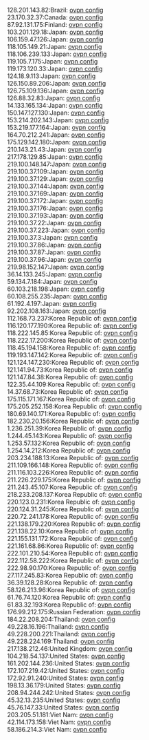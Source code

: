 128.201.143.82:Brazil: [ovpn config](vpn/128_201_143_82.ovpn)  
23.170.32.37:Canada: [ovpn config](vpn/23_170_32_37.ovpn)  
87.92.131.175:Finland: [ovpn config](vpn/87_92_131_175.ovpn)  
103.201.129.18:Japan: [ovpn config](vpn/103_201_129_18.ovpn)  
106.159.47.126:Japan: [ovpn config](vpn/106_159_47_126.ovpn)  
118.105.149.21:Japan: [ovpn config](vpn/118_105_149_21.ovpn)  
118.106.239.133:Japan: [ovpn config](vpn/118_106_239_133.ovpn)  
119.105.7.175:Japan: [ovpn config](vpn/119_105_7_175.ovpn)  
119.173.120.33:Japan: [ovpn config](vpn/119_173_120_33.ovpn)  
124.18.9.113:Japan: [ovpn config](vpn/124_18_9_113.ovpn)  
126.150.89.206:Japan: [ovpn config](vpn/126_150_89_206.ovpn)  
126.75.109.136:Japan: [ovpn config](vpn/126_75_109_136.ovpn)  
126.88.32.83:Japan: [ovpn config](vpn/126_88_32_83.ovpn)  
14.133.165.134:Japan: [ovpn config](vpn/14_133_165_134.ovpn)  
150.147.127.130:Japan: [ovpn config](vpn/150_147_127_130.ovpn)  
153.214.202.143:Japan: [ovpn config](vpn/153_214_202_143.ovpn)  
153.219.177.164:Japan: [ovpn config](vpn/153_219_177_164.ovpn)  
164.70.212.241:Japan: [ovpn config](vpn/164_70_212_241.ovpn)  
175.129.142.180:Japan: [ovpn config](vpn/175_129_142_180.ovpn)  
210.143.21.43:Japan: [ovpn config](vpn/210_143_21_43.ovpn)  
217.178.129.85:Japan: [ovpn config](vpn/217_178_129_85.ovpn)  
219.100.148.147:Japan: [ovpn config](vpn/219_100_148_147.ovpn)  
219.100.37.109:Japan: [ovpn config](vpn/219_100_37_109.ovpn)  
219.100.37.129:Japan: [ovpn config](vpn/219_100_37_129.ovpn)  
219.100.37.144:Japan: [ovpn config](vpn/219_100_37_144.ovpn)  
219.100.37.169:Japan: [ovpn config](vpn/219_100_37_169.ovpn)  
219.100.37.172:Japan: [ovpn config](vpn/219_100_37_172.ovpn)  
219.100.37.176:Japan: [ovpn config](vpn/219_100_37_176.ovpn)  
219.100.37.193:Japan: [ovpn config](vpn/219_100_37_193.ovpn)  
219.100.37.22:Japan: [ovpn config](vpn/219_100_37_22.ovpn)  
219.100.37.223:Japan: [ovpn config](vpn/219_100_37_223.ovpn)  
219.100.37.3:Japan: [ovpn config](vpn/219_100_37_3.ovpn)  
219.100.37.86:Japan: [ovpn config](vpn/219_100_37_86.ovpn)  
219.100.37.87:Japan: [ovpn config](vpn/219_100_37_87.ovpn)  
219.100.37.96:Japan: [ovpn config](vpn/219_100_37_96.ovpn)  
219.98.152.147:Japan: [ovpn config](vpn/219_98_152_147.ovpn)  
36.14.133.245:Japan: [ovpn config](vpn/36_14_133_245.ovpn)  
59.134.7.184:Japan: [ovpn config](vpn/59_134_7_184.ovpn)  
60.103.218.198:Japan: [ovpn config](vpn/60_103_218_198.ovpn)  
60.108.255.235:Japan: [ovpn config](vpn/60_108_255_235.ovpn)  
61.192.4.197:Japan: [ovpn config](vpn/61_192_4_197.ovpn)  
92.202.108.163:Japan: [ovpn config](vpn/92_202_108_163.ovpn)  
112.168.73.237:Korea Republic of: [ovpn config](vpn/112_168_73_237.ovpn)  
116.120.177.190:Korea Republic of: [ovpn config](vpn/116_120_177_190.ovpn)  
118.222.145.85:Korea Republic of: [ovpn config](vpn/118_222_145_85.ovpn)  
118.222.17.200:Korea Republic of: [ovpn config](vpn/118_222_17_200.ovpn)  
118.45.194.158:Korea Republic of: [ovpn config](vpn/118_45_194_158.ovpn)  
119.193.147.142:Korea Republic of: [ovpn config](vpn/119_193_147_142.ovpn)  
121.124.147.230:Korea Republic of: [ovpn config](vpn/121_124_147_230.ovpn)  
121.141.94.73:Korea Republic of: [ovpn config](vpn/121_141_94_73.ovpn)  
121.147.84.38:Korea Republic of: [ovpn config](vpn/121_147_84_38.ovpn)  
122.35.44.109:Korea Republic of: [ovpn config](vpn/122_35_44_109.ovpn)  
14.37.68.73:Korea Republic of: [ovpn config](vpn/14_37_68_73.ovpn)  
175.115.171.167:Korea Republic of: [ovpn config](vpn/175_115_171_167.ovpn)  
175.205.252.158:Korea Republic of: [ovpn config](vpn/175_205_252_158.ovpn)  
180.69.140.171:Korea Republic of: [ovpn config](vpn/180_69_140_171.ovpn)  
182.230.20.156:Korea Republic of: [ovpn config](vpn/182_230_20_156.ovpn)  
1.236.251.39:Korea Republic of: [ovpn config](vpn/1_236_251_39.ovpn)  
1.244.45.143:Korea Republic of: [ovpn config](vpn/1_244_45_143.ovpn)  
1.253.57.132:Korea Republic of: [ovpn config](vpn/1_253_57_132.ovpn)  
1.254.14.212:Korea Republic of: [ovpn config](vpn/1_254_14_212.ovpn)  
203.234.188.13:Korea Republic of: [ovpn config](vpn/203_234_188_13.ovpn)  
211.109.166.148:Korea Republic of: [ovpn config](vpn/211_109_166_148.ovpn)  
211.116.103.226:Korea Republic of: [ovpn config](vpn/211_116_103_226.ovpn)  
211.226.229.175:Korea Republic of: [ovpn config](vpn/211_226_229_175.ovpn)  
211.243.45.107:Korea Republic of: [ovpn config](vpn/211_243_45_107.ovpn)  
218.233.208.137:Korea Republic of: [ovpn config](vpn/218_233_208_137.ovpn)  
220.123.0.231:Korea Republic of: [ovpn config](vpn/220_123_0_231.ovpn)  
220.124.31.245:Korea Republic of: [ovpn config](vpn/220_124_31_245.ovpn)  
220.72.241.178:Korea Republic of: [ovpn config](vpn/220_72_241_178.ovpn)  
221.138.179.220:Korea Republic of: [ovpn config](vpn/221_138_179_220.ovpn)  
221.138.22.10:Korea Republic of: [ovpn config](vpn/221_138_22_10.ovpn)  
221.155.131.172:Korea Republic of: [ovpn config](vpn/221_155_131_172.ovpn)  
221.161.68.86:Korea Republic of: [ovpn config](vpn/221_161_68_86.ovpn)  
222.101.210.54:Korea Republic of: [ovpn config](vpn/222_101_210_54.ovpn)  
222.112.58.222:Korea Republic of: [ovpn config](vpn/222_112_58_222.ovpn)  
222.98.90.170:Korea Republic of: [ovpn config](vpn/222_98_90_170.ovpn)  
27.117.245.83:Korea Republic of: [ovpn config](vpn/27_117_245_83.ovpn)  
36.39.128.28:Korea Republic of: [ovpn config](vpn/36_39_128_28.ovpn)  
58.126.213.96:Korea Republic of: [ovpn config](vpn/58_126_213_96.ovpn)  
61.76.74.120:Korea Republic of: [ovpn config](vpn/61_76_74_120.ovpn)  
61.83.32.193:Korea Republic of: [ovpn config](vpn/61_83_32_193.ovpn)  
176.99.212.175:Russian Federation: [ovpn config](vpn/176_99_212_175.ovpn)  
184.22.208.204:Thailand: [ovpn config](vpn/184_22_208_204.ovpn)  
49.228.16.196:Thailand: [ovpn config](vpn/49_228_16_196.ovpn)  
49.228.200.221:Thailand: [ovpn config](vpn/49_228_200_221.ovpn)  
49.228.224.169:Thailand: [ovpn config](vpn/49_228_224_169.ovpn)  
217.138.212.46:United Kingdom: [ovpn config](vpn/217_138_212_46.ovpn)  
104.218.54.137:United States: [ovpn config](vpn/104_218_54_137.ovpn)  
161.202.144.236:United States: [ovpn config](vpn/161_202_144_236.ovpn)  
172.107.219.42:United States: [ovpn config](vpn/172_107_219_42.ovpn)  
172.92.91.240:United States: [ovpn config](vpn/172_92_91_240.ovpn)  
198.13.36.179:United States: [ovpn config](vpn/198_13_36_179.ovpn)  
208.94.244.242:United States: [ovpn config](vpn/208_94_244_242.ovpn)  
45.32.13.235:United States: [ovpn config](vpn/45_32_13_235.ovpn)  
45.76.147.33:United States: [ovpn config](vpn/45_76_147_33.ovpn)  
203.205.51.181:Viet Nam: [ovpn config](vpn/203_205_51_181.ovpn)  
42.114.173.158:Viet Nam: [ovpn config](vpn/42_114_173_158.ovpn)  
58.186.214.3:Viet Nam: [ovpn config](vpn/58_186_214_3.ovpn)  

